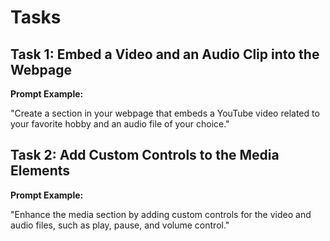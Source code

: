 # Tasks

## Task 1: Embed a Video and an Audio Clip into the Webpage

**Prompt Example:**

"Create a section in your webpage that embeds a YouTube video related to your favorite hobby and an audio file of your choice."

## Task 2: Add Custom Controls to the Media Elements

**Prompt Example:**

"Enhance the media section by adding custom controls for the video and audio files, such as play, pause, and volume control."